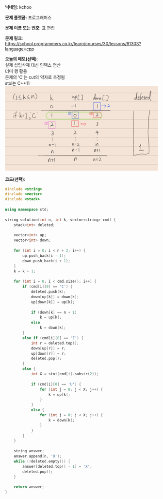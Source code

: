 **닉네임**: kchoo

**문제 플랫폼**: 프로그래머스

**문제 이름 또는 번호**: 표 편집

**문제 링크**: https://school.programmers.co.kr/learn/courses/30/lessons/81303?language=cpp

**오늘의 메모(선택)**:  
실제 삽입삭제 대신 인덱스 연산  
더미 행 활용  
문제의 'C'는 cut의 약자로 추정됨  
stoi는 C++11  
![image](./images/250425.jpg)

**코드(선택)**:

```c++
#include <string>
#include <vector>
#include <stack>

using namespace std;

string solution(int n, int k, vector<string> cmd) {
    stack<int> deleted;

    vector<int> up;
    vector<int> down;

    for (int i = 0; i < n + 2; i++) {
        up.push_back(i - 1);
        down.push_back(i + 1);
    }
    k = k + 1;

    for (int i = 0; i < cmd.size(); i++) {
        if (cmd[i][0] == 'C') {
            deleted.push(k);
            down[up[k]] = down[k];
            up[down[k]] = up[k];

            if (down[k] == n + 1)
                k = up[k];
            else
                k = down[k];
        }
        else if (cmd[i][0] == 'Z') {
            int r = deleted.top();
            down[up[r]] = r;
            up[down[r]] = r;
            deleted.pop();
        }
        else {
            int X = stoi(cmd[i].substr(2));

            if (cmd[i][0] == 'U') {
                for (int j = 0; j < X; j++) {
                    k = up[k];
                }
            }
            else {
                for (int j = 0; j < X; j++) {
                    k = down[k];
                }
            }
        }
    }

    string answer;
    answer.append(n, 'O');
    while (!deleted.empty()) {
        answer[deleted.top() - 1] = 'X';
        deleted.pop();
    }

    return answer;
}
```

